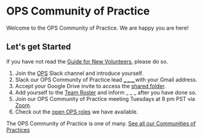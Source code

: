 # OPS Community of Practice 

Welcome to the OPS Community of Practice. We are happy you are here!

## Let's get Started

If you have not read the [Guide for New Volunteers](https://www.hackforla.org/getting-started), please do so.  

1. Join the [OPS](https://hackforla.slack.com/archives/CV7QGL66B) Slack channel and introduce yourself.
1. Slack our OPS Community of Practice lead [_ _ _ ]() with your Gmail address.
1. Accept your Google Drive invite to access the [shared folder](https://drive.google.com/drive/u/0/folders/1RH_2ZJs1cAY1JNqqEQwUOcyd1yqk_lvj).
1. Add yourself to the [Team Roster](https://docs.google.com/spreadsheets/d/1i5xfT-QYkR4AGn8x80nHkw8HYTed4T-GDKxsSwC8I58/edit) and inform _ _ _ after you have done so.
1. Join our OPS Community of Practice meeting Tuesdays at 8 pm PST via [Zoom](https://us02web.zoom.us/j/86511112084?pwd=eTVjMnNPSlp6Ry9GQ1c4WHl3RlV5Zz09).
1. Check out the [open OPS roles](https://github.com/hackforla/product-management/projects/8) we have available.

The OPS Community of Practice is one of many.  [See all our Communities of Practices](https://github.com/hackforla/communities-of-practice/blob/main/README.md)
